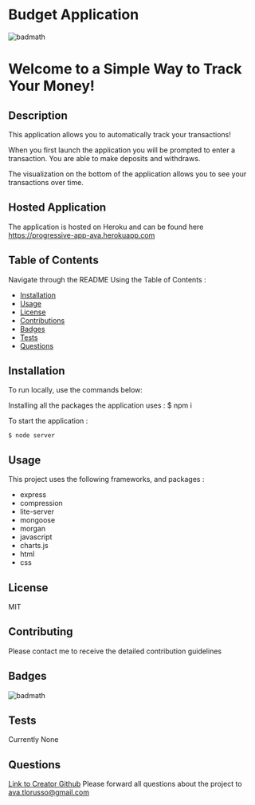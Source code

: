 # Budget Application
  ![badmath](https://img.shields.io/badge/license-MIT-green)
  # Welcome to a Simple Way to Track Your Money!  
  ## Description
   This application allows you to automatically track your transactions!
   
   When you first launch the application you will be prompted to enter a transaction. You are able to make deposits and withdraws.
      
   The visualization on the bottom of the application allows you to see your transactions over time. 
    
  ## Hosted Application
  
   The application is hosted on Heroku and can be found here https://progressive-app-ava.herokuapp.com
    
  ## Table of Contents
  Navigate through the README Using the Table of Contents : 
  * [Installation](#installation)
  * [Usage](#usage)
  * [License](#license)
  * [Contributions](#contributing)
  * [Badges](#badges)
  * [Tests](#tests)
  * [Questions](#questions)
  ## Installation
  To run locally, use the commands below:
  
  Installing all the packages the application uses :
    $ npm i
    
  To start the application :
  
    $ node server
  ## Usage
  This project uses the following frameworks, and packages : 
  * express
  * compression
  * lite-server
  * mongoose
  * morgan
  * javascript
  * charts.js
  * html
  * css 
  ## License
  MIT
  ## Contributing
  Please contact me to receive the detailed contribution guidelines
  ## Badges
  ![badmath](https://img.shields.io/badge/license-MIT-green)
  
  ## Tests
  Currently None
  
  ## Questions
  [Link to Creator Github](https://github.com/avatl)
  Please forward all questions about the project to [ava.tlorusso@gmail.com](Ava.TLorusso@gmail.com)
  